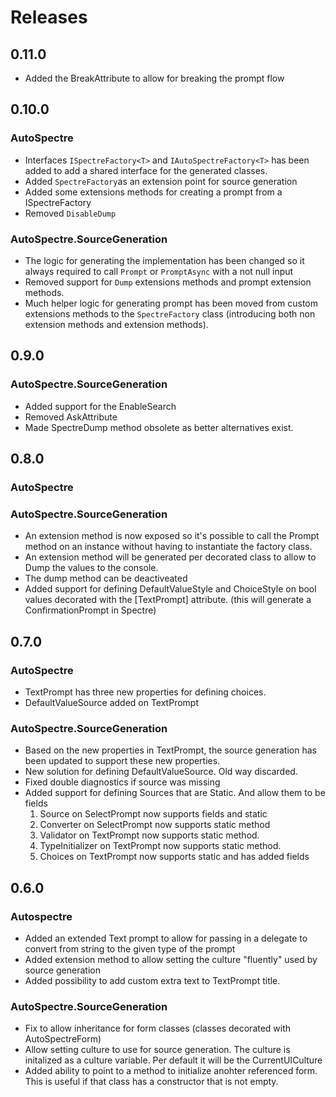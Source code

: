 # Releases

## 0.11.0

* Added the BreakAttribute to allow for breaking the prompt flow

## 0.10.0

### AutoSpectre

* Interfaces `ISpectreFactory<T>` and `IAutoSpectreFactory<T>` has been added to add a shared interface for the generated classes.
* Added `SpectreFactory`as an extension point for source generation
* Added some extensions methods for creating a prompt from a ISpectreFactory
* Removed `DisableDump`

### AutoSpectre.SourceGeneration

* The logic for generating the implementation has been changed so it always required to call `Prompt` or `PromptAsync` with a not null input
* Removed support for `Dump` extensions methods and prompt extension methods.
* Much helper logic for generating prompt has been moved from custom extensions methods to the `SpectreFactory` class (introducing both non extension methods and extension methods).

## 0.9.0

### AutoSpectre.SourceGeneration

* Added support for the EnableSearch
* Removed AskAttribute
* Made SpectreDump method obsolete as better alternatives exist.

## 0.8.0

### AutoSpectre

### AutoSpectre.SourceGeneration

* An extension method is now exposed so it's possible to call the Prompt method on an instance without having to
instantiate the factory class.
* An extension method will be generated per decorated class to allow to Dump the values to the console.
* The dump method can be deactiveated
* Added support for defining DefaultValueStyle and ChoiceStyle on bool values decorated with the [TextPrompt] attribute. (this will generate a ConfirmationPrompt in Spectre)

## 0.7.0

### AutoSpectre

* TextPrompt has three new properties for defining choices.
* DefaultValueSource added on TextPrompt

### AutoSpectre.SourceGeneration

* Based on the new properties in TextPrompt, the source generation has been updated to support these new properties.
* New solution for defining DefaultValueSource. Old way discarded.
* Fixed double diagnostics if source was missing
* Added support for defining Sources that are Static. And allow them to be fields
    1. Source on SelectPrompt now supports fields and static
    2. Converter on SelectPrompt now supports static method
    3. Validator on TextPrompt now supports static method.
    4. TypeInitializer on TextPrompt now supports static method.
    5. Choices on TextPrompt now supports static and has added fields

## 0.6.0

### Autospectre

* Added an extended Text prompt to allow for passing in a delegate to convert from string to the given type of the prompt
* Added extension method to allow setting the culture "fluently" used by source generation
* Added possibility to add custom extra text to TextPrompt title.

### AutoSpectre.SourceGeneration

* Fix to allow inheritance for form classes (classes decorated with AutoSpectreForm)
* Allow setting culture to use for source generation. The culture is initalized as a culture variable. Per default it will be the CurrentUICulture
* Added ability to point to a method to initialize anohter referenced form. This is useful if that class has a constructor that is not empty.


